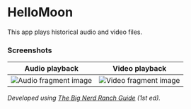 # HelloMoon

This app plays historical audio and video files.

### Screenshots
Audio playback | Video playback
--- | ---
![Audio fragment image](../gh-pages/img/audio.png?raw=true "Audio playback") | ![Video fragment image](../gh-pages/img/video.png?raw=true "Video playback")

*Developed using [The Big Nerd Ranch Guide](https://www.bignerdranch.com/we-write/android-programming/) (1st ed).*
